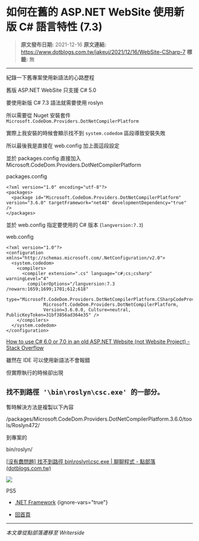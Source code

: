 # 如何在舊的 ASP.NET WebSite 使用新版 C# 語言特性 (7.3)

> **原文發布日期:** 2021-12-16
> **原文連結:** https://www.dotblogs.com.tw/jakeuj/2021/12/16/WebSite-CSharp-7
> **標籤:** 無

---

紀錄一下舊專案使用新語法的心路歷程

舊版 ASP.NET WebSite 只支援 C# 5.0

要使用新版 C# 7.3 語法就需要使用 roslyn

所以需要從 Nuget 安裝套件 `Microsoft.CodeDom.Providers.DotNetCompilerPlatform`

實際上我安裝的時候會顯示找不到 `system.codedom` 區段導致安裝失敗

所以最後我是直接在 web.config 加上面這段設定

並於 packages.config 直接加入 Microsoft.CodeDom.Providers.DotNetCompilerPlatform

packages.config

```
<?xml version="1.0" encoding="utf-8"?>
<packages>
  <package id="Microsoft.CodeDom.Providers.DotNetCompilerPlatform" version="3.6.0" targetFramework="net48" developmentDependency="true" />
</packages>
```

並於 web.config 指定要使用的 C# 版本 (`langversion:7.3`)

web.config

```
<?xml version="1.0"?>
<configuration xmlns="http://schemas.microsoft.com/.NetConfiguration/v2.0">
  <system.codedom>
    <compilers>
      <compiler extension=".cs" language="c#;cs;csharp" warningLevel="4"
        compilerOptions="/langversion:7.3 /nowarn:1659;1699;1701;612;618"
        type="Microsoft.CodeDom.Providers.DotNetCompilerPlatform.CSharpCodeProvider,
              Microsoft.CodeDom.Providers.DotNetCompilerPlatform,
              Version=3.6.0.0, Culture=neutral, PublicKeyToken=31bf3856ad364e35" />
    </compilers>
  </system.codedom>
</configuration>
```

[How to use C# 6.0 or 7.0 in an old ASP.NET Website (not Website Project) - Stack Overflow](https://stackoverflow.com/questions/56130824/how-to-use-c-sharp-6-0-or-7-0-in-an-old-asp-net-website-not-website-project)

雖然在 IDE 可以使用新語法不會報錯

但實際執行的時候卻出現

## `找不到路徑 '\bin\roslyn\csc.exe' 的一部分。`

暫時解決方法是複製以下內容

/packages/Microsoft.CodeDom.Providers.DotNetCompilerPlatform.3.6.0/tools/Roslyn472/

到專案的

bin/roslyn/

[[沒有蠢問題] 找不到路徑 bin\roslyn\csc.exe | 聊聊程式 - 點部落 (dotblogs.com.tw)](https://dotblogs.com.tw/initials/2021/02/11/144248)

![](https://card.psnprofiles.com/1/jakeuj.png)

PS5

* [.NET Framework](/jakeuj/Tags?qq=.NET%20Framework)
{ignore-vars="true"}

* [回首頁](/jakeuj)

---

*本文章從點部落遷移至 Writerside*
